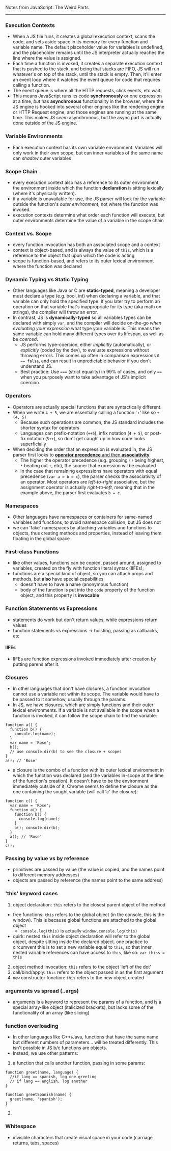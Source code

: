 Notes from JavaScript: The Weird Parts

----------------------------
### Execution Contexts
- When a JS file runs, it creates a global execution context, scans the code, and sets aside space in its memory for every function and variable name. The default placeholder value for variables is undefined, and the placeholder remains until the JS interpreter actually reaches the line where the value is assigned.
- Each time a function is invoked, it creates a separate execution context that is pushed to the stack, and being that stacks are FIFO, JS will run whatever's on top of the stack, until the stack is empty. Then, it'll enter an event loop where it watches the event queue for code that requires calling a function.
- The event queue is where all the HTTP requests, click events, etc wait.
- This means JavaScript runs its code **synchronously** or one expression at a time, *but* has **asynchronous** functionality in the browser, where the JS engine is hooked into several other engines like the rendering engine or HTTP Request engine, and those engines are running at the same time. This makes JS *seem* asynchronous, but the async part is actually done outside of the JS engine.

### Variable Environments
- Each execution context has its own variable environment. Variables will only work in their own scope, but can inner variables of the same name can *shadow* outer variables

### Scope Chain
- every execution context also has a reference to its outer environment, the environment inside which the function **declaration** is sitting lexically (where it's physically written).
- if a variable is unavailable for use, the JS parser will look for the variable outside the function's *outer environment*, not where the function was invoked.
- execution contexts determine what order each function will execute, but outer environments determine the value of a variable in the scope chain

### Context vs. Scope
- every function invocation has both an associated scope and a context
- context is object-based, and is always the value of `this`, which is a reference to the object that upon which the code is acting
- scope is function-based, and refers to its outer lexical environment where the function was declared


### Dynamic Typing vs Static Typing
- Other languages like Java or C are **static-typed**, meaning a developer must declare a type (e.g. bool, int) when declaring a variable, and that variable can only hold the specified type. If you later try to perform an operation on that variable that's inappropriate for its type (aka math on strings), the compiler will throw an error.
- In contrast, JS is **dynamically-typed** so all variables types can be declared with simply `var`, and the compiler will decide on-the-go *when evaluating your expression* what type your variable is. This means the same variable can hold many different types over its lifespan, as well as be *coerced*.
  - JS performs type-coercion, either *implicitly* (automatically), or *explicitly* (coded by the dev), to evaluate expressions without throwing errors. This comes up often in comparison expressions `0 == false`, and can result in unpredictable behavior if you don't understand JS.
  - Best practice: Use `===` (strict equality) in 99% of cases, and only `==` when you purposely want to take advantage of JS's implicit coercion.

### Operators
- Operators are actually special functions that are syntactically different.
- When we write `4 + 5`, we are essentially calling a function '+' like so `+(4, 5)`
  - Because such operations are common, the JS standard includes the shorter syntax for operators
  - Languages can prefix-notation (`++5`), infix notation (`4 + 5`), or post-fix notation (`5++`), so don't get caught up in how code looks superficially
- When deciding the order that an expression is evaluated in, the JS parser first looks to [**operator precedence** and then **associativity**](https://developer.mozilla.org/en-US/docs/Web/JavaScript/Reference/Operators/Operator_Precedence)
  - The higher the operator precedence (e.g. grouping `()` being highest, `*` beating out `+`, etc), the sooner that expression wil be evaluated
  - In the case that remaining expressions have operators with equal precedence (`var a = b = c`), the parser checks the associativity of an operator. Most operators are *left-to-right* associative, but the assignment operator is actually *right-to-left*, meaning that in the example above, the parser first evaluates `b = c`.

### Namespaces
- Other languages have namespaces or containers for same-named variables and functions, to avoid namespace collision, but JS does not
- we can 'fake' namespaces by attaching variables and functions to objects, thus creating methods and properties, instead of leaving them floating in the global space

### First-class Functions
- like other values, functions can be copied, passed around, assigned to variables, created on the fly with function literal syntax (IIFEs);
- functions are a special kind of object, so you can attach props and methods, but **also** have special capabilities
  - doesn't have to have a name (anonymous function)
  - body of the function is put into the `code` property of the function object, and this property is **invocable**

### Function Statements vs Expressions
- statements do work but don't return values, while expressions return values
- function statements vs expressions -> hoisting, passing as callbacks, etc
#### IIFEs
- IIFEs are function expressions invoked immediately after creation by putting parens after it.

### Closures
- In other languages that don't have closures, a function invocation cannot use a variable not within its scope. The variable would have to be passed to it somehow, usually through the params.
- In JS, we have closures, which are simply functions and their outer lexical environments. If a variable is not available in the scope when a function is invoked, it can follow the scope chain to find the variable:
```
function a() {
  function b() {
    console.log(name);
  }
  var name = 'Rose';
  b();
  // use console.dir(b) to see the closure + scopes
}
a(); // 'Rose'
```
- a closure is the combo of a function with its outer lexical environment in which the function was declared (and the variables in-scope at the time of the function's creation). It doesn't have to be the environment immediately outside of it; Chrome seems to define the closure as the one containing the sought variable (will call 'c' the closure):
```
function c() {
  var name = 'Rose';
  function a() {
    function b() {
      console.log(name);
    }
    b(); console.dir(b);
  }
  a(); // 'Rose'
}
c();
```

### Passing by value vs by reference
- primitives are passed by value (the value is copied, and the names point to different memory addresses)
- objects are passed by reference (the names point to the same address)



### 'this' keyword cases
1) object declaration: `this` refers to the closest parent object of the method
  - free functions: `this` refers to the global object (in the console, this is the window). This is because global functions are attached to the global object
    - `console.log(this)` is actually `window.console.log(this)`
  - quirk: nested `this` inside object declaration will refer to the global object, despite sitting inside the declared object. one practice to circumvent this is to set a new variable equal to `this`, so that inner nested variable references can have access to `this`, like so: `var thiss = this`
2) object method invocation: `this` refers to the object 'left of the dot'
3) call/bind/apply: `this` refers to the object passed in as the first argument
4) `new` constructor function: `this` refers to the new object created

### arguments vs spread (..args)
- arguments is a keyword to represent the params of a function, and is a special array-like object (italicized brackets), but lacks some of the functionality of an array (like slicing)

### function overloading
- In other languages like C++/Java, functions that have the same name but different numbers of parameters... will be treated differently. This isn't possible in JS b/c functions are objects.
- Instead, we use other patterns:
1) a function that calls another function, passing in some params:
```
function greet(name, language) {
  //if lang == spanish, log one greeting
  // if lang == english, log another
}

function greetSpanish(name) {
  greet(name, 'spanish');
}
```
2)


### Whitespace
- invisible characters that create visual space in your code (carriage returns, tabs, spaces)
